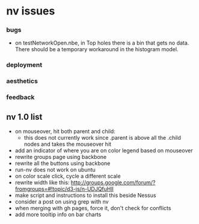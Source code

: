 nv issues
==============
### bugs
- on testNetworkOpen.nbe, in Top holes there is a bin that gets no data. There should be a temporary workaround in the histogram model.

### deployment

### aesthetics

### feedback

nv 1.0 list
--------------
- on mouseover, hit both parent and child:
  - this does not currently work since .parent is above all the .child nodes and takes the mouseover hit
- add an indicator of where you are on color legend based on mouseover
- rewrite groups page using backbone
- rewrite all the buttons using backbone
- run-nv does not work on ubuntu
- on color scale click, cycle a different scale
- rewrite width like this: http://groups.google.com/forum/?fromgroups=#!topic/d3-js/n-UDJQfuHlI 
- make script and instructions to install this beside Nessus
- consider a post on using grep with nv
- when merging with gh pages, force it, don't check for conflicts
- add more tooltip info on bar charts 
